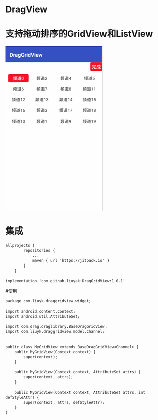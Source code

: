 # DragView
# 支持拖动排序的GridView和ListView
![image](Screenshots.gif)

# 集成

    allprojects {
    		repositories {
    			...
    			maven { url 'https://jitpack.io' }
    		}
    	}

	implementation 'com.github.liuyak:DragGridView:1.0.1'



#使用


    package com.liuyk.draggridview.widget;

    import android.content.Context;
    import android.util.AttributeSet;

    import com.drag.draglibrary.BaseDragGridView;
    import com.liuyk.draggridview.model.Channel;


    public class MyGridView extends BaseDragGridView<Channel> {
        public MyGridView(Context context) {
            super(context);
        }

        public MyGridView(Context context, AttributeSet attrs) {
            super(context, attrs);
        }

        public MyGridView(Context context, AttributeSet attrs, int defStyleAttr) {
            super(context, attrs, defStyleAttr);
        }
    }
